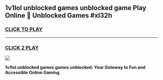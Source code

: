 
## 1v1lol unblocked games unblocked game Play Online 👋 Unblocked Games #xl32h
<h3>
<a href="https://premium.freeplayer.one?title=1v1lol_unblocked_games&ref=21F">CLICK TO PLAY</a></h3>
<hr>

<h3>
<a href="https://premium.freeplayer.one?title=1v1lol_unblocked_games&ref=21F">CLICK 2 PLAY</a>
  
</h3>

<a href="https://premium.freeplayer.one?title=1v1lol_unblocked_games&ref=21F/"><img src="https://clearcache.store/games.png"></a>


**1v1lol unblocked games games unblocked: Your Gateway to Fun and Accessible Online Gaming**
